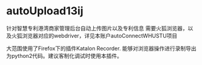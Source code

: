 # autoUpload13ij
针对智慧专利港湾商家管理后台自动上传图片以及专利信息
需要火狐浏览器，以及火狐浏览器对应的webdriver，详见本账户autoConnectWHUSTU项目



大范围使用了Firefox下的插件Katalon Recorder. 能够对浏览器操作进行录制导出为python2代码。建议客制化调试时使用本插件。
